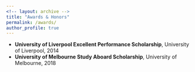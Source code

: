 ```yaml
---
<!-- layout: archive -->
title: "Awards & Honors"
permalink: /awards/
author_profile: true
---
```

* **University of Liverpool Excellent Performance Scholarship**, University of Liverpool, 2014
* **University of Melbourne Study Aboard Scholarship**, University of Melbourne, 2018
